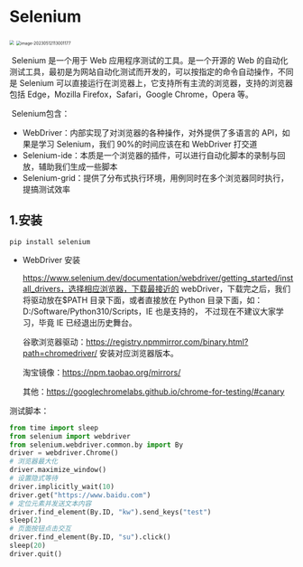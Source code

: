 # Selenium

<img src="https://gitee.com/zou_tangrui/note-pic/raw/master/img/202305121129914.png" style="zoom:50%;" />

<img src="https://gitee.com/zou_tangrui/note-pic/raw/master/img/202305121130292.png" alt="image-20230512113001177" style="zoom:50%;" />

​	Selenium 是一个用于 Web 应用程序测试的工具。是一个开源的 Web 的自动化测试工具，最初是为网站自动化测试而开发的，可以按指定的命令自动操作，不同是 Selenium 可以直接运行在浏览器上，它支持所有主流的浏览器，支持的浏览器包括 Edge，Mozilla Firefox，Safari，Google Chrome，Opera 等。

​	Selenium包含：

- WebDriver：内部实现了对浏览器的各种操作，对外提供了多语言的 API，如果是学习 Selenium，我们 90%的时间应该在和 WebDriver 打交道
- Selenium-ide：本质是一个浏览器的插件，可以进行自动化脚本的录制与回放，辅助我们生成一些脚本
- Selenium-grid：提供了分布式执行环境，用例同时在多个浏览器同时执行，提搞测试效率

## 1.安装

```shell
pip install selenium
```

- WebDriver 安装

  https://www.selenium.dev/documentation/webdriver/getting_started/install_drivers，选择相应浏览器，下载最接近的 webDriver，下载完之后，我们将驱动放在$PATH 目录下面，或者直接放在 Python 目录下面，如：D:/Software/Python310/Scripts，IE 也是支持的， 不过现在不建议大家学习，毕竟 IE 已经退出历史舞台。

  谷歌浏览器驱动：https://registry.npmmirror.com/binary.html?path=chromedriver/  安装对应浏览器版本。
  
  淘宝镜像：https://npm.taobao.org/mirrors/
  
  其他：https://googlechromelabs.github.io/chrome-for-testing/#canary

测试脚本：

```python
from time import sleep
from selenium import webdriver
from selenium.webdriver.common.by import By
driver = webdriver.Chrome()
# 浏览器最大化
driver.maximize_window()
# 设置隐式等待
driver.implicitly_wait(10)
driver.get("https://www.baidu.com")
# 定位元素并发送文本内容
driver.find_element(By.ID, "kw").send_keys("test")
sleep(2)
# 页面按钮点击交互
driver.find_element(By.ID, "su").click()
sleep(20)
driver.quit()
```

